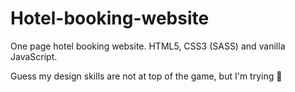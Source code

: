 # Hotel-booking-website
One page hotel booking website.
HTML5, CSS3 (SASS) and vanilla JavaScript.

Guess my design skills are not at top of the game, but I'm trying 🙏
